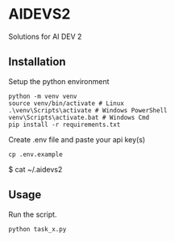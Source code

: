 # AIDEVS2
Solutions for AI DEV 2

## Installation
Setup the python environment
```
python -m venv venv
source venv/bin/activate # Linux
.\venv\Scripts\activate # Windows PowerShell
venv\Scripts\activate.bat # Windows Cmd
pip install -r requirements.txt
```

Create .env file and paste your api key(s)
```
cp .env.example
```
$ cat ~/.aidevs2

## Usage
Run the script.

```
python task_x.py
```
